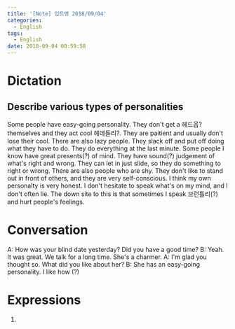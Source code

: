 ```yaml
---
title: '[Note] 입트영 2018/09/04'
categories:
  - English
tags:
  - English
date: 2018-09-04 08:59:58
---
```


# Dictation

## Describe various types of personalities

Some people have easy-going personality. They don't get a 헤드옵? themselves and they act cool 헤데들리?. They are paitient and usually don't lose their cool. There are also lazy people. They slack off and put off doing what they have to do. They do everything at the last minute. Some people I know have great presents(?) of mind. They have sound(?) judgement of what's right and wrong. They can let in just slide, so they do something to right or wrong. There are also people who are shy. They don't like to stand out in front of others, and they are very self-conscious. I think my own personalty is very honest. I don't hesitate to speak what's on my mind, and I don't often lie. The down site to this is that sometimes I speak 브런틀리(?) and hurt people's feelings.

# Conversation

A: How was your blind date yesterday? Did you have a good time?
B: Yeah. It was great. We talk for a long time. She's a charmer.
A: I'm glad you thought so. What did you like about her?
B: She has an easy-going personality. I like how (?)


# Expressions

1.